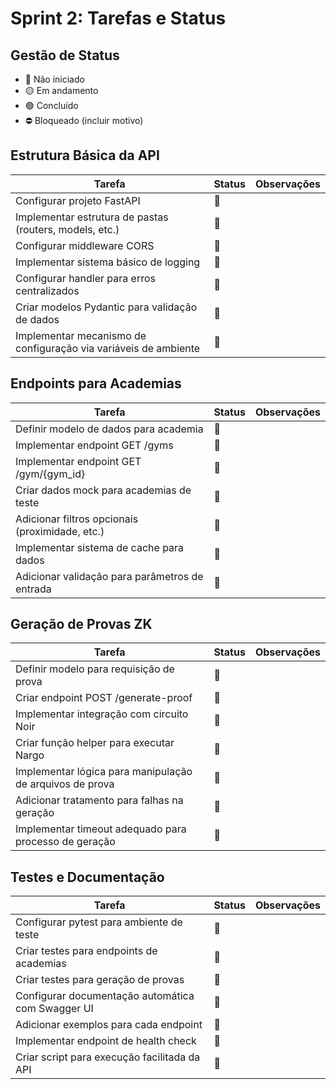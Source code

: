 # Sprint 2: Tarefas e Status

## Gestão de Status
- 🔴 Não iniciado
- 🟡 Em andamento
- 🟢 Concluído
- ⛔ Bloqueado (incluir motivo)

## Estrutura Básica da API

| Tarefa | Status | Observações |
|--------|--------|-------------|
| Configurar projeto FastAPI | 🔴 | |
| Implementar estrutura de pastas (routers, models, etc.) | 🔴 | |
| Configurar middleware CORS | 🔴 | |
| Implementar sistema básico de logging | 🔴 | |
| Configurar handler para erros centralizados | 🔴 | |
| Criar modelos Pydantic para validação de dados | 🔴 | |
| Implementar mecanismo de configuração via variáveis de ambiente | 🔴 | |

## Endpoints para Academias

| Tarefa | Status | Observações |
|--------|--------|-------------|
| Definir modelo de dados para academia | 🔴 | |
| Implementar endpoint GET /gyms | 🔴 | |
| Implementar endpoint GET /gym/{gym_id} | 🔴 | |
| Criar dados mock para academias de teste | 🔴 | |
| Adicionar filtros opcionais (proximidade, etc.) | 🔴 | |
| Implementar sistema de cache para dados | 🔴 | |
| Adicionar validação para parâmetros de entrada | 🔴 | |

## Geração de Provas ZK

| Tarefa | Status | Observações |
|--------|--------|-------------|
| Definir modelo para requisição de prova | 🔴 | |
| Criar endpoint POST /generate-proof | 🔴 | |
| Implementar integração com circuito Noir | 🔴 | |
| Criar função helper para executar Nargo | 🔴 | |
| Implementar lógica para manipulação de arquivos de prova | 🔴 | |
| Adicionar tratamento para falhas na geração | 🔴 | |
| Implementar timeout adequado para processo de geração | 🔴 | |

## Testes e Documentação

| Tarefa | Status | Observações |
|--------|--------|-------------|
| Configurar pytest para ambiente de teste | 🔴 | |
| Criar testes para endpoints de academias | 🔴 | |
| Criar testes para geração de provas | 🔴 | |
| Configurar documentação automática com Swagger UI | 🔴 | |
| Adicionar exemplos para cada endpoint | 🔴 | |
| Implementar endpoint de health check | 🔴 | |
| Criar script para execução facilitada da API | 🔴 | | 